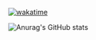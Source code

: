 [![wakatime](https://wakatime.com/badge/user/2cf3fe85-08d6-404b-86a0-1db365b4ca34.svg)](https://wakatime.com/@2cf3fe85-08d6-404b-86a0-1db365b4ca34)

![Anurag's GitHub stats](https://github-readme-stats.vercel.app/api?username=pukpukpuk&show_icons=true&theme=dracula)
